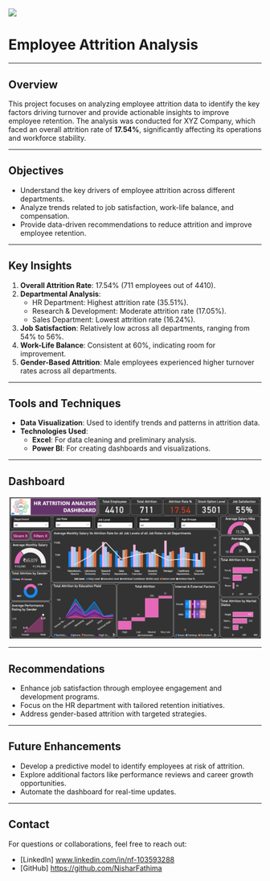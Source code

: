 <img src="https://img.freepik.com/premium-photo/human-resources-hr-concept-search-employees_102583-6600.jpg"  align="center">

# Employee Attrition Analysis

---

## Overview
This project focuses on analyzing employee attrition data to identify the key factors driving turnover and provide actionable insights to improve employee retention. The analysis was conducted for XYZ Company, which faced an overall attrition rate of **17.54%**, significantly affecting its operations and workforce stability.

---

## Objectives
- Understand the key drivers of employee attrition across different departments.
- Analyze trends related to job satisfaction, work-life balance, and compensation.
- Provide data-driven recommendations to reduce attrition and improve employee retention.

---

## Key Insights
1. **Overall Attrition Rate**: 17.54% (711 employees out of 4410).
2. **Departmental Analysis**:
   - HR Department: Highest attrition rate (35.51%).
   - Research & Development: Moderate attrition rate (17.05%).
   - Sales Department: Lowest attrition rate (16.24%).
3. **Job Satisfaction**: Relatively low across all departments, ranging from 54% to 56%.
4. **Work-Life Balance**: Consistent at 60%, indicating room for improvement.
5. **Gender-Based Attrition**: Male employees experienced higher turnover rates across all departments.

---

## Tools and Techniques
- **Data Visualization**: Used to identify trends and patterns in attrition data.
- **Technologies Used**: 
  - **Excel**: For data cleaning and preliminary analysis.
  - **Power BI**: For creating dashboards and visualizations.

---

## Dashboard 
  
<img src="https://github.com/NisharFathima/Data-Analytics-Projects-Portfolio/blob/Dashboard-Screenshots/HR%20Dashboard.png">

---

## Recommendations
  - Enhance job satisfaction through employee engagement and development programs.
  - Focus on the HR department with tailored retention initiatives.
  - Address gender-based attrition with targeted strategies.

---

## Future Enhancements
- Develop a predictive model to identify employees at risk of attrition.
- Explore additional factors like performance reviews and career growth opportunities.
- Automate the dashboard for real-time updates.

---

## Contact
For questions or collaborations, feel free to reach out:
- [LinkedIn] www.linkedin.com/in/nf-103593288
- [GitHub] https://github.com/NisharFathima
